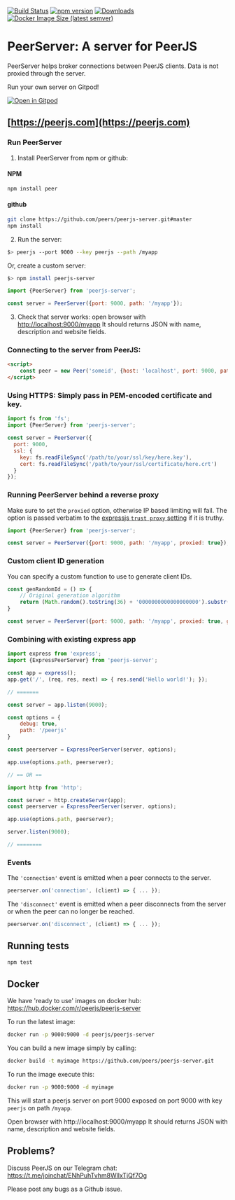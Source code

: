 [![Build Status](https://travis-ci.org/peers/peerjs-server.png?branch=master)](https://travis-ci.org/peers/peerjs-server)
[![npm version](https://badge.fury.io/js/peer.svg)](https://www.npmjs.com/package/peer)
[![Downloads](https://img.shields.io/npm/dm/peer.svg)](https://www.npmjs.com/package/peer)
[![Docker Image Size (latest semver)](https://img.shields.io/docker/image-size/peerjs/peerjs-server)](https://hub.docker.com/r/peerjs/peerjs-server)
# PeerServer: A server for PeerJS #

PeerServer helps broker connections between PeerJS clients. Data is not proxied through the server.

Run your own server on Gitpod!

[![Open in Gitpod](https://gitpod.io/button/open-in-gitpod.svg)](https://gitpod.io/#https://github.com/peers/peerjs-server)

## [https://peerjs.com](https://peerjs.com)

### Run PeerServer

1. Install PeerServer from npm or github:

#### NPM
```bash
npm install peer
```

#### github

```bash
git clone https://github.com/peers/peerjs-server.git#master
npm install
```

2. Run the server:

```bash
$> peerjs --port 9000 --key peerjs --path /myapp
```

Or, create a custom server:

```bash
$> npm install peerjs-server
```

```javascript
import {PeerServer} from 'peerjs-server';

const server = PeerServer({port: 9000, path: '/myapp'});
```

3. Check that server works: open browser with [http://localhost:9000/myapp](http://localhost:9000/myapp) It should returns JSON with name, description and website fields.

### Connecting to the server from PeerJS:

```html
<script>
    const peer = new Peer('someid', {host: 'localhost', port: 9000, path: '/myapp'});
</script>
```

### Using HTTPS: Simply pass in PEM-encoded certificate and key.

```javascript
import fs from 'fs';
import {PeerServer} from 'peerjs-server';

const server = PeerServer({
  port: 9000,
  ssl: {
    key: fs.readFileSync('/path/to/your/ssl/key/here.key'),
    cert: fs.readFileSync('/path/to/your/ssl/certificate/here.crt')
  }
});
```

### Running PeerServer behind a reverse proxy

Make sure to set the `proxied` option, otherwise IP based limiting will fail.
The option is passed verbatim to the
[expressjs `trust proxy` setting](http://expressjs.com/4x/api.html#app-settings)
if it is truthy.

```javascript
import {PeerServer} from 'peerjs-server';

const server = PeerServer({port: 9000, path: '/myapp', proxied: true});
```


### Custom client ID generation

You can specify a custom function to use to generate client IDs.

```javascript
const genRandomId = () => {
    // Original generation algorithm
    return (Math.random().toString(36) + '0000000000000000000').substr(2, 16);
}

const server = PeerServer({port: 9000, path: '/myapp', proxied: true, genRandomId: genRandomId });
```

### Combining with existing express app

```javascript
import express from 'express';
import {ExpressPeerServer} from 'peerjs-server';

const app = express();
app.get('/', (req, res, next) => { res.send('Hello world!'); });

// =======

const server = app.listen(9000);

const options = {
    debug: true,
    path: '/peerjs'
}

const peerserver = ExpressPeerServer(server, options);

app.use(options.path, peerserver);

// == OR ==

import http from 'http';

const server = http.createServer(app);
const peerserver = ExpressPeerServer(server, options);

app.use(options.path, peerserver);

server.listen(9000);

// ========
```

### Events

The `'connection'` event is emitted when a peer connects to the server.

```javascript
peerserver.on('connection', (client) => { ... });
```

The `'disconnect'` event is emitted when a peer disconnects from the server or
when the peer can no longer be reached.

```javascript
peerserver.on('disconnect', (client) => { ... });
```

## Running tests

```bash
npm test
```

## Docker

We have 'ready to use' images on docker hub:
https://hub.docker.com/r/peerjs/peerjs-server


To run the latest image:  
```bash
docker run -p 9000:9000 -d peerjs/peerjs-server
```

You can build a new image simply by calling:
```bash
docker build -t myimage https://github.com/peers/peerjs-server.git
```

To run the image execute this:  
```bash
docker run -p 9000:9000 -d myimage
```

This will start a peerjs server on port 9000 exposed on port 9000 with key `peerjs` on path `/myapp`.

Open browser with http://localhost:9000/myapp It should returns JSON with name, description and website fields.

## Problems?

Discuss PeerJS on our Telegram chat:
https://t.me/joinchat/ENhPuhTvhm8WlIxTjQf7Og

Please post any bugs as a Github issue.
